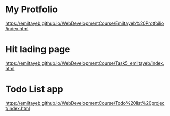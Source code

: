 # My Protfolio

https://emiltayeb.github.io/WebDevelopmentCourse/Emiltayeb%20Protfoilio/index.html



# Hit lading page

https://emiltayeb.github.io/WebDevelopmentCourse/Task5_emiltayeb/index.html

# Todo List app 

https://emiltayeb.github.io/WebDevelopmentCourse/Todo%20list%20project/index.html
